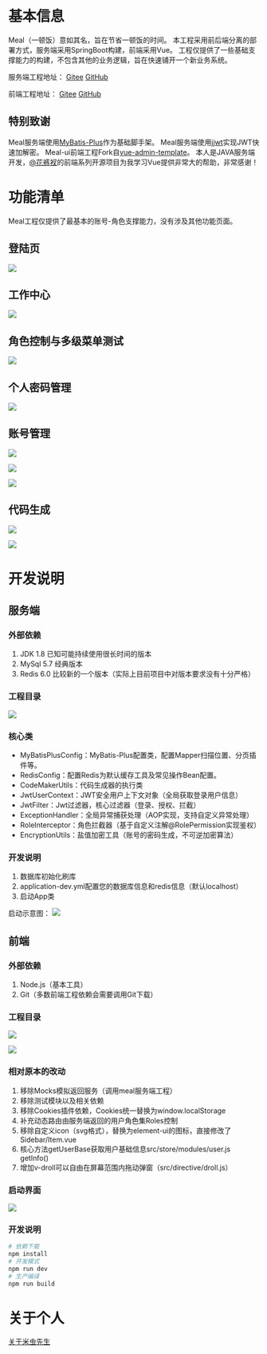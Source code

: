 # 基本信息

Meal（一顿饭）意如其名，旨在节省一顿饭的时间。
本工程采用前后端分离的部署方式，服务端采用SpringBoot构建，前端采用Vue。
工程仅提供了一些基础支撑能力的构建，不包含其他的业务逻辑，旨在快速铺开一个新业务系统。

服务端工程地址：
[Gitee](https://gitee.com/mebugs/meal "Gitee")
[GitHub](https://github.com/mebugs/meal "GitHub")

前端工程地址：
[Gitee](https://gitee.com/mebugs/meal-ui "Gitee")
[GitHub](https://github.com/mebugs/meal-ui "GitHub")

## 特别致谢

Meal服务端使用[MyBatis-Plus](https://mybatis.plus/ "MyBatis-Plus")作为基础脚手架。
Meal服务端使用[jjwt](https://github.com/jwtk/jjwt "jjwt")实现JWT快速加解密。
Meal-ui前端工程Fork自[vue-admin-template](https://github.com/PanJiaChen/vue-admin-template "vue-admin-template")。
本人是JAVA服务端开发，[@花裤衩](https://github.com/PanJiaChen "@花裤衩")的前端系列开源项目为我学习Vue提供非常大的帮助，非常感谢！

# 功能清单

Meal工程仅提供了最基本的账号-角色支撑能力，没有涉及其他功能页面。

## 登陆页

![](http://www.mebugs.com/blog/upload/post/POST_1613612194.jpg)

## 工作中心

![](http://www.mebugs.com/blog/upload/post/POST_1613617287.jpg)

## 角色控制与多级菜单测试

![](http://www.mebugs.com/blog/upload/post/POST_1613612228.jpg)

## 个人密码管理

![](http://www.mebugs.com/blog/upload/post/POST_1613612265.jpg)

## 账号管理

![](http://www.mebugs.com/blog/upload/post/POST_1613612283.jpg)

![](http://www.mebugs.com/blog/upload/post/POST_1613612295.jpg)

![](http://www.mebugs.com/blog/upload/post/POST_1613612304.jpg)

## 代码生成

![](http://www.mebugs.com/blog/upload/post/POST_1613612318.jpg)

![](http://www.mebugs.com/blog/upload/post/POST_1613612326.jpg)

# 开发说明
## 服务端
### 外部依赖

1. JDK 1.8 已知可能持续使用很长时间的版本
2. MySql 5.7 经典版本
3. Redis 6.0 比较新的一个版本（实际上目前项目中对版本要求没有十分严格）

### 工程目录

![](http://www.mebugs.com/blog/upload/post/POST_1613612886.jpg)

### 核心类

 - MyBatisPlusConfig：MyBatis-Plus配置类，配置Mapper扫描位置、分页插件等。
 - RedisConfig：配置Redis为默认缓存工具及常见操作Bean配置。
 - CodeMakerUtils：代码生成器的执行类
 - JwtUserContext：JWT安全用户上下文对象（全局获取登录用户信息）
 - JwtFilter：Jwt过滤器，核心过滤器（登录、授权、拦截）
 - ExceptionHandler：全局异常捕获处理（AOP实现，支持自定义异常处理）
 - RoleInterceptor：角色拦截器（基于自定义注解@RolePermission实现鉴权）
 - EncryptionUtils：盐值加密工具（账号的密码生成，不可逆加密算法）

### 开发说明

1. 数据库初始化刷库
2. application-dev.yml配置您的数据库信息和redis信息（默认localhost）
3. 启动App类

启动示意图：
![](http://www.mebugs.com/blog/upload/post/POST_1613614733.jpg)

## 前端
### 外部依赖

1. Node.js（基本工具）
2. Git（多数前端工程依赖会需要调用Git下载）

### 工程目录

![](http://www.mebugs.com/blog/upload/post/POST_1613615776.jpg)

![](http://www.mebugs.com/blog/upload/post/POST_1613615784.jpg)

### 相对原本的改动

1. 移除Mocks模拟返回服务（调用meal服务端工程）
2. 移除测试模块以及相关依赖
3. 移除Cookies插件依赖，Cookies统一替换为window.localStorage
4. 补充动态路由由服务端返回的用户角色集Roles控制
5. 移除自定义icon（svg格式），替换为element-ui的图标，直接修改了Sidebar/Item.vue
6. 核心方法getUserBase获取用户基础信息src/store/modules/user.js getInfo()
7. 增加v-droll可以自由在屏幕范围内拖动弹窗（src/directive/droll.js）

### 启动界面

![](http://www.mebugs.com/blog/upload/post/POST_1613616164.jpg)

### 开发说明

```bash
# 依赖下载
npm install
# 开发模式
npm run dev
# 生产编译
npm run build
```

# 关于个人

[关于米虫先生](http://www.mebugs.com/some/about.html "关于米虫先生")

